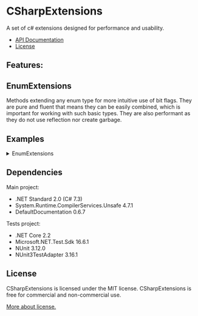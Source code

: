 # CSharpExtensions
A set of c# extensions designed for performance and usability.
 * [API Documentation](./Documentation/API/index.md)
 * [License](./LICENSE)

## Features:
## EnumExtensions
Methods extending any enum type for more intuitive use of bit flags. They are pure and fluent that means they can be easily combined, which is important for working with such basic types. They are also performant as they do not use reflection nor create garbage.

## Examples
<details>
<summary>EnumExtensions</summary>

Remember to import namespace:
``using Sztorm.Extensions.Enum;`` 

Enum for example purposes.
```csharp
[Flags]
enum FilePermissions
{
    None = 0,
    Write = 1,
    Read = 2,
    Execute = 4
}
```

Flags manipulation
```csharp
FilePermissions writeAndRead = FilePermissions.Write
    .WithFlags(FilePermissions.Read);

FilePermissions readAndExec = writeAndRead
    .WithoutFlags(FilePermissions.Write)
    .WithFlags(FilePermissions.Execute);

Console.WriteLine(writeAndRead);
Console.WriteLine(readAndExec);
```  

Output
```
Write, Read
Read, Execute
```

Checking whether file is executable
```csharp
FilePermissions allPermissions = FilePermissions.Write
    .WithFlags(FilePermissions.Read)
    .WithFlags(FilePermissions.Execute);

bool isExecutable = allPermissions.HasAllFlags(FilePermissions.Execute);

Console.WriteLine(isExecutable ? "File is executable." : "File is not executable.");
```

Output
```
File is executable.
```

</details>

## Dependencies
Main project:
 * .NET Standard 2.0 (C# 7.3)
 * System.Runtime.CompilerServices.Unsafe 4.7.1
 * DefaultDocumentation 0.6.7
 
Tests project:
 * .NET Core 2.2
 * Microsoft.NET.Test.Sdk 16.6.1
 * NUnit 3.12.0
 * NUnit3TestAdapter 3.16.1

## License
CSharpExtensions is licensed under the MIT license. CSharpExtensions is free for commercial and non-commercial use.

[More about license.](./LICENSE)
